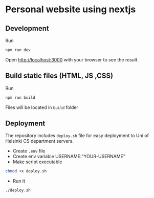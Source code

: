 # Personal website using nextjs

## Development

Run

```bash
npm run dev
```

Open [http://localhost:3000](http://localhost:3000) with your browser to see the result.

## Build static files (HTML, JS ,CSS)

Run

```bash
npm run build
```

Files will be located in `build` folder

## Deployment

The repository includes `deploy.sh` file for easy deployment to Uni of Helsinki CS department servers.

-   Create `.env` file
-   Create env variable USERNAME:"YOUR-USERNAME"
-   Make script executable

```bash
chmod +x deploy.sh
```

-   Run it

```bash
./deploy.sh
```
